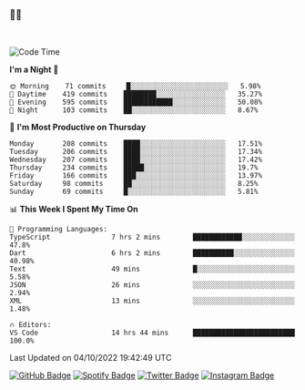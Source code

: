 ### 🤙🍺

<!-- <a href="https://github-readme-stats.vercel.app/api?username=hzak2xx&count_private=true&show_icons=true&theme=dracula">
  <img align="center" src="https://github-readme-stats.vercel.app/api?username=hzak2xx&count_private=true&show_icons=true&theme=dracula" />
</a>
</br> -->
</br>

<!--START_SECTION:waka-->
![Code Time](http://img.shields.io/badge/Code%20Time-1%2C906%20hrs%2030%20mins-blue)

**I'm a Night 🦉** 

```text
🌞 Morning    71 commits     █░░░░░░░░░░░░░░░░░░░░░░░░   5.98% 
🌆 Daytime    419 commits    ████████░░░░░░░░░░░░░░░░░   35.27% 
🌃 Evening    595 commits    ████████████░░░░░░░░░░░░░   50.08% 
🌙 Night      103 commits    ██░░░░░░░░░░░░░░░░░░░░░░░   8.67%

```
📅 **I'm Most Productive on Thursday** 

```text
Monday       208 commits    ████░░░░░░░░░░░░░░░░░░░░░   17.51% 
Tuesday      206 commits    ████░░░░░░░░░░░░░░░░░░░░░   17.34% 
Wednesday    207 commits    ████░░░░░░░░░░░░░░░░░░░░░   17.42% 
Thursday     234 commits    █████░░░░░░░░░░░░░░░░░░░░   19.7% 
Friday       166 commits    ███░░░░░░░░░░░░░░░░░░░░░░   13.97% 
Saturday     98 commits     ██░░░░░░░░░░░░░░░░░░░░░░░   8.25% 
Sunday       69 commits     █░░░░░░░░░░░░░░░░░░░░░░░░   5.81%

```


📊 **This Week I Spent My Time On** 

```text
💬 Programming Languages: 
TypeScript               7 hrs 2 mins        ████████████░░░░░░░░░░░░░   47.8% 
Dart                     6 hrs 2 mins        ██████████░░░░░░░░░░░░░░░   40.98% 
Text                     49 mins             █░░░░░░░░░░░░░░░░░░░░░░░░   5.58% 
JSON                     26 mins             ░░░░░░░░░░░░░░░░░░░░░░░░░   2.94% 
XML                      13 mins             ░░░░░░░░░░░░░░░░░░░░░░░░░   1.48%

🔥 Editors: 
VS Code                  14 hrs 44 mins      █████████████████████████   100.0%

```


 Last Updated on 04/10/2022 19:42:49 UTC
<!--END_SECTION:waka-->

[![GitHub Badge](https://img.shields.io/badge/GitHub-100000?style=for-the-badge&logo=github&logoColor=white)](https://github.com/hzak2xx)
[![Spotify Badge](https://img.shields.io/badge/Spotify-1ED760?&style=for-the-badge&logo=spotify&logoColor=white)](https://open.spotify.com/user/uf90s6sbbh75a1mt44clkhkvf)
[![Twitter Badge](https://img.shields.io/badge/Twitter-1DA1F2?style=for-the-badge&logo=twitter&logoColor=white)](https://twitter.com/hzak2xx)
[![Instagram Badge](https://img.shields.io/badge/Instagram-E4405F?style=for-the-badge&logo=instagram&logoColor=white)](https://www.instagram.com/hzak2xx/)
